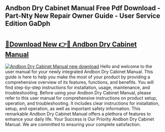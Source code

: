 ## Andbon Dry Cabinet Manual Free Pdf Download - Part-Nty New Repair Owner Guide - User Service Edition GaDph

# <h2><a href="http://cf16247.oget.top/?id=Andbon+Dry+Cabinet+Manual">🔗Download New 👉🔴 Andbon Dry Cabinet Manual</a></h2>

[![Andbon Dry Cabinet Manual new download](https://i.imgur.com/5g1atiW.png)](http://cf16247.oget.top/?id=Andbon+Dry+Cabinet+Manual)
Hello and welcome to the user manual for your newly integrated Andbon Dry Cabinet Manual. This guide is here to help you make the most of your product by providing a comprehensive overview of its features, functions, and benefits. You will find step-by-step instructions for installation, usage, maintenance, and troubleshooting. Before using your Andbon Dry Cabinet Manual, please refer to this user manual for comprehensive instructions on product setup, operation, and troubleshooting. It includes clear instructions for installation, setup, and operation, as well as important safety information. This remarkable Andbon Dry Cabinet Manual offers a plethora of features to enhance your daily life. Your Success is Our Priority Andbon Dry Cabinet Manual. We are committed to ensuring your complete satisfaction.
